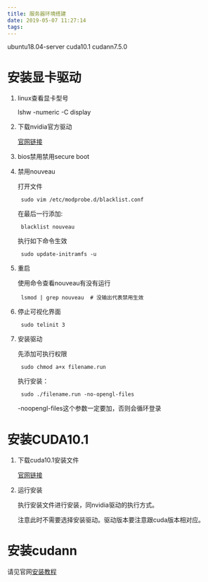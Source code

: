 ```yaml
---
title: 服务器环境搭建
date: 2019-05-07 11:27:14
tags:
---
```


ubuntu18.04-server
cuda10.1
cudann7.5.0

# 安装显卡驱动
1. linux查看显卡型号

    lshw -numeric -C display

2. 下载nvidia官方驱动

    [官网链接](https://www.geforce.cn/drivers)

3. bios禁用禁用secure boot

4. 禁用nouveau

    打开文件

        sudo vim /etc/modprobe.d/blacklist.conf

    在最后一行添加:

        blacklist nouveau

    执行如下命令生效

        sudo update-initramfs -u

5. 重启

    使用命令查看nouveau有没有运行

        lsmod | grep nouveau  # 没输出代表禁用生效

6. 停止可视化界面

        sudo telinit 3

7. 安装驱动

    先添加可执行权限

        sudo chmod a+x filename.run

    执行安装：

        sudo ./filename.run -no-opengl-files

    -noopengl-files这个参数一定要加，否则会循环登录

# 安装CUDA10.1

1. 下载cuda10.1安装文件 

    [官网链接](https://developer.nvidia.com/cuda-downloads)


2. 运行安装

    执行安装文件进行安装，同nvidia驱动的执行方式。

    注意此时不需要选择安装驱动。驱动版本要注意跟cuda版本相对应。

# 安装cudann

请见官网[安装教程](https://docs.nvidia.com/deeplearning/sdk/cudnn-install/index.html)
